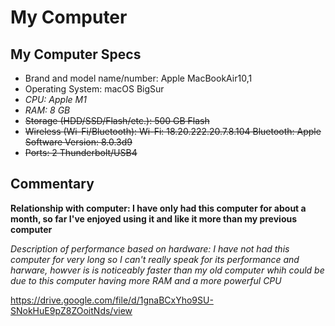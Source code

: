 # My Computer
## My Computer Specs
* Brand and model name/number: Apple MacBookAir10,1
* Operating System: macOS BigSur
* _CPU: Apple M1_
* _RAM: 8 GB_
* ~~Storage (HDD/SSD/Flash/etc.): 500 GB Flash~~
* ~~Wireless (Wi-Fi/Bluetooth): Wi-Fi: 18.20.222.20.7.8.104 Bluetooth: Apple Software Version: 8.0.3d9~~
* ~~Ports: 2 Thunderbolt/USB4~~
## Commentary

**Relationship with computer: I have only had this computer for about a month, so far I've enjoyed using it and like it more than my previous computer**

*Description of performance based on hardware: I have not had this computer for very long so I can't really speak for its performance and harware, howver is is noticeably faster than my old computer whih could be due to this computer having more RAM and a more powerful CPU*

https://drive.google.com/file/d/1gnaBCxYho9SU-SNokHuE9pZ8ZOoitNds/view 
